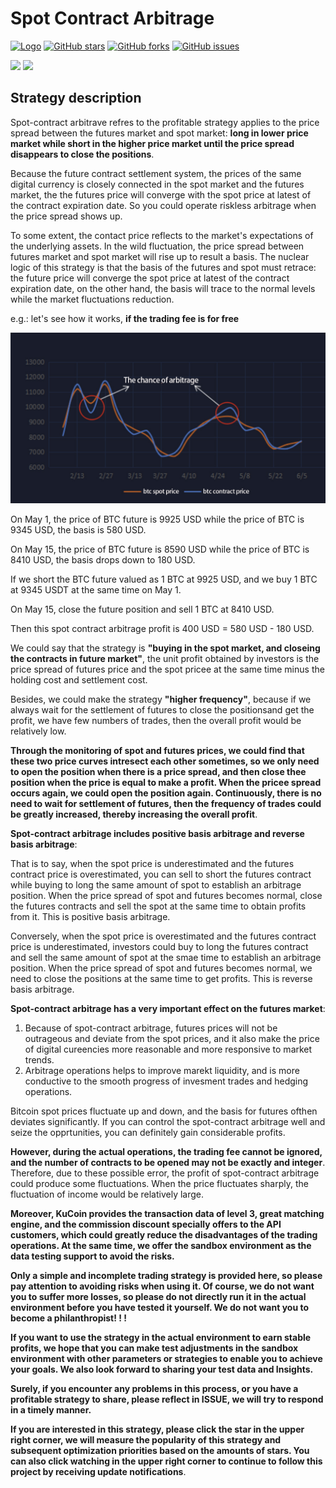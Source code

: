 # Spot Contract Arbitrage

[![Logo](https://img.shields.io/badge/KuCoin-KuMex-yellowgreen?style=flat-square)](https://github.com/Kucoin-academy/Guide)
[![GitHub stars](https://img.shields.io/github/stars/Kucoin-academy/spot-contract.svg?label=Stars&style=flat-square)](https://github.com/Kucoin-academy/spot-contract)
[![GitHub forks](https://img.shields.io/github/forks/Kucoin-academy/spot-contract.svg?label=Fork&style=flat-square)](https://github.com/Kucoin-academy/spot-contract)
[![GitHub issues](https://img.shields.io/github/issues/Kucoin-academy/spot-contract.svg?label=Issue&style=flat-square)](https://github.com/Kucoin-academy/spot-contract/issues)

[![](https://img.shields.io/badge/lang-English-informational.svg?longCache=true&style=flat-square)](README_EN.md)
[![](https://img.shields.io/badge/lang-Chinese-red.svg?longCache=true&style=flat-square)](README_CN.md)

## Strategy description

Spot-contract arbitrave refres to the profitable strategy applies to the price spread between the futures market and spot market: **long in lower price market while short in the higher price market until the price spread disappears to close the positions**.  

Because the future contract settlement system, the prices of the same digital currency is closely connected in the spot market and the futures market, the the futures price will converge with the spot price at latest of the contract expiration date. So you could operate riskless arbitrage when the price spread shows up.  

To some extent, the contact price reflects to the market's expectations of the underlying assets. In the wild fluctuation, the price spread between futures market and spot market will rise up to result a basis. The nuclear logic of this strategy is that the basis of the futures and spot must retrace: the future price  will converge the spot price at latest of the contract expiration date, on the other hand, the basis will trace to the normal levels while the market fluctuations reduction.  

e.g.: let's see how it works, **if the trading fee is for free**

![kline](./img/KLINE.jpg) 

On May 1, the price of BTC future is 9925 USD while the price of BTC is 9345 USD, the basis is 580 USD.

On May 15, the price of BTC future is 8590 USD while the price of BTC is 8410 USD, the basis drops down to 180 USD.  

If we short the BTC future valued as 1 BTC at 9925 USD, and we buy 1 BTC at 9345 USDT at the same time on May 1.  

On May 15, close the future position and sell 1 BTC at 8410 USD.  

Then this spot contract arbitrage profit is 400 USD = 580 USD - 180 USD.

We could say that the strategy is **"buying in the spot market, and closeing the contracts in future market"**, the unit profit obtained by investors is the price spread of futures price and the spot pricee at the same time minus the holding cost and settlement cost.  

Besides, we could make the strategy **"higher frequency"**, because if we always wait for the settlement of futures to close the positionsand get the profit, we have few numbers of trades, then the overall profit would be relatively low.  

**Through the monitoring of spot and futures prices, we could find that these two price curves intresect each other sometimes, so we only need to open the position when there is a price spread, and then close thee position when the price is equal to make a profit. When the pricee spread occurs again, we could open the position again. Continuously, there is no need to wait for settlement of futures, then the frequency of trades could be greatly increased, thereby increasing the overall profit**.  

**Spot-contract arbitrage includes positive basis arbitrage and reverse basis arbitrage**:

That is to say, when the spot price is underestimated and the futures contract price is overestimated, you can sell to short the futures contract while buying to long the same amount of spot to establish an arbitrage position. When the price spread of spot and futures becomes normal, close the futures contracts and sell the spot at the same time to obtain profits from it. This is positive basis arbitrage.

Conversely, when the spot price is overestimated and the futures contract price is underestimated, investors could buy to long the futures contract and sell the same amount of spot at the smae time to establish an arbitrage position. When the price spread of spot and futures becomes normal, we need to close the positions at the same time to get profits. This is reverse basis arbitrage. 

**Spot-contract arbitrage has a very important effect on the futures market**:  

1. Because of spot-contract arbitrage, futures prices will not be outrageous and deviate from the spot prices, and it also make the price of digital cureencies more reasonable and more responsive to market trends.  
2. Arbitrage operations helps to improve marekt liquidity, and is more conductive to the smooth progress of invesment trades and hedging operations.  

Bitcoin spot prices fluctuate up and down, and the basis for futures ofthen deviates significantly. If you can control the spot-contract arbitrage  well and seize the opprtunities, you can definitely gain considerable profits.

**However, during the actual operations, the trading fee cannot be ignored, and the number of contracts to be opened may not be exactly and integer**. Therefore, due to these possible error, the profit of spot-contract arbitrage could produce some fluctuations. When the price fluctuates sharply, the fluctuation of income would be relatively large.  

**Moreover, KuCoin provides the transaction data of level 3, great matching engine, and the commission discount specially offers to the API customers, which could greatly reduce the disadvantages of the trading operations. At the same time, we offer the sandbox environment as the data testing support to avoid the risks.**

**Only a simple and incomplete trading strategy is provided here, so please pay attention to avoiding risks when using it. Of course, we do not want you to suffer more losses, so please do not directly run it in the actual environment before you have tested it yourself. We do not want you to become a philanthropist! ! !**

**If you want to use the strategy in the actual environment to earn stable profits, we hope that you can make test adjustments in the sandbox environment with other parameters or strategies to enable you to achieve your goals. We also look forward to sharing your test data and Insights.**

**Surely, if you encounter any problems in this process, or you have a profitable strategy to share, please reflect in ISSUE, we will try to respond in a timely manner.**

**If you are interested in this strategy, please click the star in the upper right corner, we will  measure the popularity of this strategy and subsequent optimization priorities based on the amounts of stars. You can also click watching in the upper right corner to continue to follow this project by receiving update notifications**.  